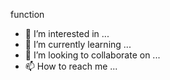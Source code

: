 function 
- 👀 I’m interested in ...
- 🌱 I’m currently learning ...
- 💞️ I’m looking to collaborate on ...
- 📫 How to reach me ...

<!---
arian200524/arian200524 is a ✨ special ✨ repository because its `README.md` (this file) appears on your GitHub profile.
You can click the Preview link to take a look at your changes.
--->
